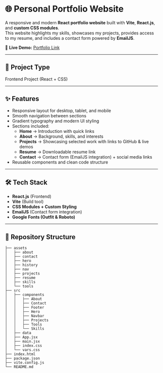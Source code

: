 # 🌐 Personal Portfolio Website

A responsive and modern **React portfolio website** built with **Vite**, **React.js**, and **custom CSS modules**.  
This website highlights my skills, showcases my projects, provides access to my resume, and includes a contact form powered by **EmailJS**.

🔗 **Live Demo:** [Portfolio Link](#)

---

## 🚀 Project Type

Frontend Project (React + CSS)

---

## ✨ Features

- Responsive layout for desktop, tablet, and mobile
- Smooth navigation between sections
- Gradient typography and modern UI styling
- Sections included:
  - **Home** → Introduction with quick links
  - **About** → Background, skills, and interests
  - **Projects** → Showcasing selected work with links to GitHub & live demos
  - **Resume** → Downloadable resume link
  - **Contact** → Contact form (EmailJS integration) + social media links
- Reusable components and clean code structure

---

## 🛠️ Tech Stack

- **React.js** (Frontend)
- **Vite** (Build tool)
- **CSS Modules + Custom Styling**
- **EmailJS** (Contact form integration)
- **Google Fonts (Outfit & Roboto)**

---

## 📂 Repository Structure

```
├── assets
│   ├── about
│   ├── contact
│   ├── hero
│   ├── history
│   ├── nav
│   ├── projects
│   ├── resume
│   ├── skills
│   └── tools
├── src
│   ├── components
│   │   ├── About
│   │   ├── Contact
│   │   ├── Footer
│   │   ├── Hero
│   │   ├── Navbar
│   │   ├── Projects
│   │   ├── Tools
│   │   └── Skills
│   ├── data
│   ├── App.jsx
│   ├── main.jsx
│   ├── index.css
│   └── vars.css
├── index.html
├── package.json
├── vite.config.js
└── README.md
```
